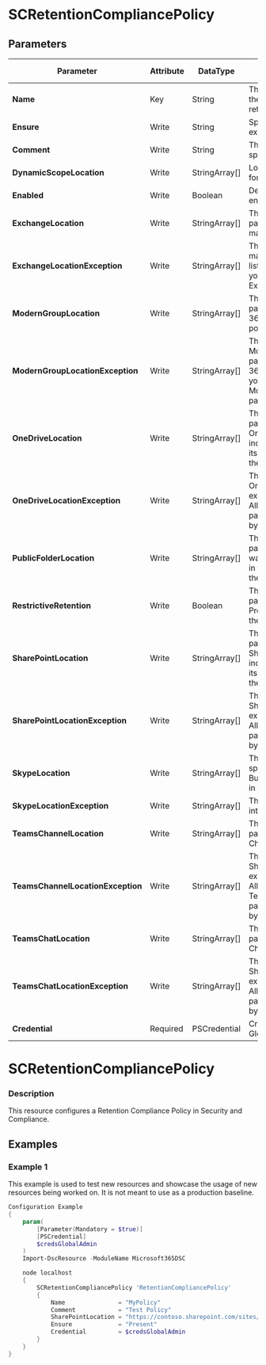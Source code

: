 ﻿# SCRetentionCompliancePolicy

## Parameters

| Parameter | Attribute | DataType | Description | Allowed Values |
| --- | --- | --- | --- | --- |
| **Name** | Key | String | The Name parameter specifies the unique name of the retention policy. ||
| **Ensure** | Write | String | Specify if this policy should exist or not. |Present, Absent|
| **Comment** | Write | String | The Comment parameter specifies an optional comment. ||
| **DynamicScopeLocation** | Write | StringArray[] | Location of the dynamic scope for this policy. ||
| **Enabled** | Write | Boolean | Determines if the policy is enabled or not. ||
| **ExchangeLocation** | Write | StringArray[] | The ExchangeLocation parameter specifies the mailboxes to include. ||
| **ExchangeLocationException** | Write | StringArray[] | This parameter specifies the mailboxes to remove from the list of excluded mailboxes when you use the value All for the ExchangeLocation parameter ||
| **ModernGroupLocation** | Write | StringArray[] | The ModernGroupLocation parameter specifies the Office 365 groups to include in the policy. ||
| **ModernGroupLocationException** | Write | StringArray[] | The ModernGroupLocationException parameter specifies the Office 365 groups to exclude when you're using the value All for the ModernGroupLocation parameter. ||
| **OneDriveLocation** | Write | StringArray[] | The OneDriveLocation parameter specifies the OneDrive for Business sites to include. You identify the site by its URL value, or you can use the value All to include all sites. ||
| **OneDriveLocationException** | Write | StringArray[] | This parameter specifies the OneDrive for Business sites to exclude when you use the value All for the OneDriveLocation parameter. You identify the site by its URL value. ||
| **PublicFolderLocation** | Write | StringArray[] | The PublicFolderLocation parameter specifies that you want to include all public folders in the retention policy. You use the value All for this parameter. ||
| **RestrictiveRetention** | Write | Boolean | The RestrictiveRetention parameter specifies whether Preservation Lock is enabled for the policy. ||
| **SharePointLocation** | Write | StringArray[] | The SharePointLocation parameter specifies the SharePoint Online sites to include. You identify the site by its URL value, or you can use the value All to include all sites. ||
| **SharePointLocationException** | Write | StringArray[] | This parameter specifies the SharePoint Online sites to exclude when you use the value All for the SharePointLocation parameter. You identify the site by its URL value. ||
| **SkypeLocation** | Write | StringArray[] | The SkypeLocation parameter specifies the Skype for Business Online users to include in the policy. ||
| **SkypeLocationException** | Write | StringArray[] | This parameter is reserved for internal Microsoft use. ||
| **TeamsChannelLocation** | Write | StringArray[] | The TeamsChannelLocation parameter specifies the Teams Channel to include in the policy. ||
| **TeamsChannelLocationException** | Write | StringArray[] | This parameter specifies the SharePoint Online sites to exclude when you use the value All for the TeamsChannelLocation parameter. You identify the site by its URL value. ||
| **TeamsChatLocation** | Write | StringArray[] | The TeamsChatLocation parameter specifies the Teams Chat to include in the policy. ||
| **TeamsChatLocationException** | Write | StringArray[] | This parameter specifies the SharePoint Online sites to exclude when you use the value All for the TeamsChatLocation parameter. You identify the site by its URL value. ||
| **Credential** | Required | PSCredential | Credentials of the Exchange Global Admin ||

# SCRetentionCompliancePolicy

### Description

This resource configures a Retention Compliance Policy in Security and Compliance.

## Examples

### Example 1

This example is used to test new resources and showcase the usage of new resources being worked on.
It is not meant to use as a production baseline.

```powershell
Configuration Example
{
    param(
        [Parameter(Mandatory = $true)]
        [PSCredential]
        $credsGlobalAdmin
    )
    Import-DscResource -ModuleName Microsoft365DSC

    node localhost
    {
        SCRetentionCompliancePolicy 'RetentionCompliancePolicy'
        {
            Name               = "MyPolicy"
            Comment            = "Test Policy"
            SharePointLocation = "https://contoso.sharepoint.com/sites/demo"
            Ensure             = "Present"
            Credential         = $credsGlobalAdmin
        }
    }
}
```

